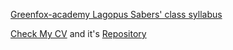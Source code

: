 [Greenfox-academy Lagopus Sabers' class syllabus](https://github.com/greenfox-academy/sabers-syllabus "Sabers' syllabus")

[Check My CV](https://dombo3.github.io "dombo3 CV") and it's [Repository](https://github.com/dombo3/dombo3.github.io)
